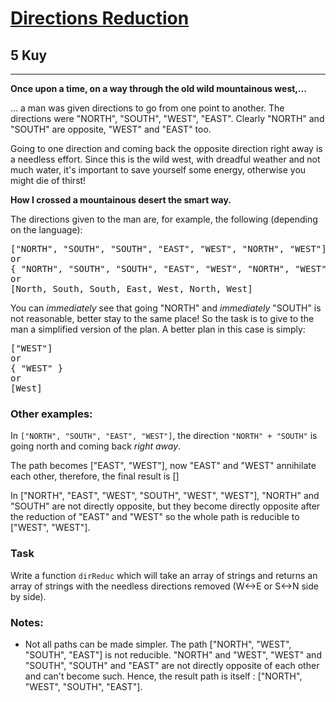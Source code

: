 <h1><a href="https://www.codewars.com/kata/550f22f4d758534c1100025a">Directions Reduction</a></h1>
<h2>5 Kuy</h2>
<hr>
<p><strong>Once upon a time, on a way through the old wild mountainous west,…</strong></p>
<p>… a man was given directions to go from one point to another. The directions were "NORTH", "SOUTH", "WEST", "EAST". 
Clearly "NORTH" and "SOUTH" are opposite, "WEST" and "EAST" too.</p>
<p>Going to one direction and coming back the opposite direction right away is a needless effort. 
Since this is the wild west, with dreadful weather and not much water, it's important to save yourself some energy, otherwise you might die of thirst!</p>
<p><strong>How I crossed a mountainous desert the smart way.</strong></p>
<p>The directions given to the man are, for example, the following (depending on the language):</p>
<pre>
["NORTH", "SOUTH", "SOUTH", "EAST", "WEST", "NORTH", "WEST"].
or
{ "NORTH", "SOUTH", "SOUTH", "EAST", "WEST", "NORTH", "WEST" };
or
[North, South, South, East, West, North, West]
</pre>
<p>You can <em>immediately</em> see that going "NORTH" and <em>immediately</em> "SOUTH" 
is not reasonable, better stay to the same place! 
So the task is to give to the man a simplified version of the plan. 
A better plan in this case is simply:</p>
<pre>
["WEST"]
or
{ "WEST" }
or
[West]
</pre>
<h3>Other examples:</h3>
<p>In <code>["NORTH", "SOUTH", "EAST", "WEST"]</code>, the direction <code>"NORTH" + "SOUTH"</code> 
is going north and coming back <em>right away</em>.</p>
<p>The path becomes ["EAST", "WEST"], now "EAST" and "WEST" annihilate each other, therefore, the final result is []</p>
<p>In ["NORTH", "EAST", "WEST", "SOUTH", "WEST", "WEST"], "NORTH" and "SOUTH" are not directly opposite, 
but they become directly opposite after the reduction of "EAST" and "WEST" 
so the whole path is reducible to ["WEST", "WEST"].</p>
<h3>Task</h3>
<p>Write a function <code>dirReduc</code> which will take an array of strings 
and returns an array of strings with the needless 
directions removed (W<->E or S<->N side by side).</p>
<h3>Notes:</h3>
<ul>
<li>Not all paths can be made simpler. The path ["NORTH", "WEST", "SOUTH", "EAST"] 
is not reducible. "NORTH" and "WEST", "WEST" and "SOUTH", "SOUTH" and "EAST" 
are not directly opposite of each other and can't become such. 
Hence, the result path is itself : ["NORTH", "WEST", "SOUTH", "EAST"].</li>
</ul>